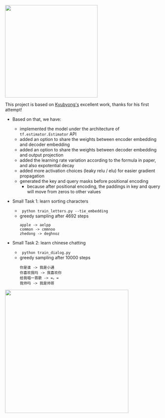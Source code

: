 <img src="https://github.com/zhedongzheng/finch/blob/master/assets/transformer.png" width="300">

This project is based on [Kyubyong's](https://github.com/Kyubyong/transformer) excellent work, thanks for his first attempt!

* Based on that, we have:
  * implemented the model under the architecture of ```tf.estimator.Estimator``` API
  * added an option to share the weights between encoder embedding and decoder embedding
  * added an option to share the weights between decoder embedding and output projection
  * added the learning rate variation according to the formula in paper, and also expotential decay
  * added more activation choices (leaky relu / elu) for easier gradient propagation
  * generated the key and query masks before positional encoding
    * because after positional encoding, the paddings in key and query will move from zeros to other values

* Small Task 1: learn sorting characters
    * ``` python train_letters.py --tie_embedding```
    * greedy sampling after 4692 steps
        ```
        apple -> aelpp
        common -> cmmnoo
        zhedong -> deghnoz
        ```
* Small Task 2: learn chinese chatting
    * ``` python train_dialog.py```
    * greedy sampling after 10000 steps
        ```
        你是谁 -> 我是小通
        你喜欢我吗 -> 我喜欢你
        给我唱一首歌 -> =。=
        我帅吗 -> 我是帅哥
        ```
<img src="https://github.com/zhedongzheng/finch/blob/master/assets/transform20fps.gif" height='400'>
